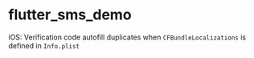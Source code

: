 # flutter_sms_demo
iOS: Verification code autofill duplicates when `CFBundleLocalizations` is defined in `Info.plist` 
